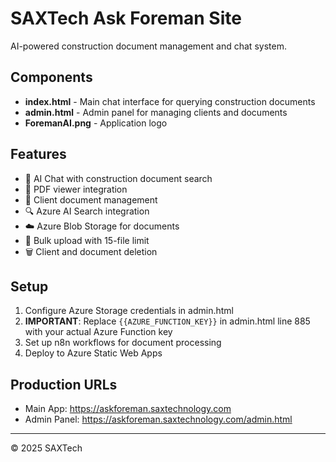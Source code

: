 # SAXTech Ask Foreman Site

AI-powered construction document management and chat system.

## Components

- **index.html** - Main chat interface for querying construction documents
- **admin.html** - Admin panel for managing clients and documents
- **ForemanAI.png** - Application logo

## Features

- 🤖 AI Chat with construction document search
- 📄 PDF viewer integration
- 📁 Client document management
- 🔍 Azure AI Search integration
- ☁️ Azure Blob Storage for documents
- 🚀 Bulk upload with 15-file limit
- 🗑️ Client and document deletion

## Setup

1. Configure Azure Storage credentials in admin.html
2. **IMPORTANT**: Replace `{{AZURE_FUNCTION_KEY}}` in admin.html line 885 with your actual Azure Function key
3. Set up n8n workflows for document processing
4. Deploy to Azure Static Web Apps

## Production URLs

- Main App: https://askforeman.saxtechnology.com
- Admin Panel: https://askforeman.saxtechnology.com/admin.html

---
© 2025 SAXTech
